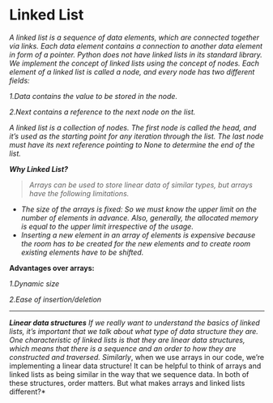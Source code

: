 # Linked List


*A linked list is a sequence of data elements, which are connected together via links. Each data element contains a connection to another data element in form of a pointer. Python does not have linked lists in its standard library. We implement the concept of linked lists using the concept of nodes.*
*Each element of a linked list is called a node, and every node has two different fields:*

*1.Data contains the value to be stored in the node.*

*2.Next contains a reference to the next node on the list.*

*A linked list is a collection of nodes. The first node is called the head, and it’s used as the starting point for any iteration through the list. The last node must have its next reference pointing to None to determine the end of the list.*

***Why Linked List?***
> *Arrays can be used to store linear data of similar types, but arrays have the following limitations.*

- *The size of the arrays is fixed: So we must know the upper limit on the number of elements in advance. Also, generally, the allocated memory is equal to the upper limit irrespective of the usage.*
- *Inserting a new element in an array of elements is expensive because the room has to be created for the new elements and to create room existing elements have to be shifted.*

**Advantages over arrays:**

*1.Dynamic size*

*2.Ease of insertion/deletion*

<hr>

***Linear data structures***
*If we really want to understand the basics of linked lists, it’s important that we talk about what type of data structure they are. One characteristic of linked lists is that they are linear data structures, which means that there is a sequence and an order to how they are constructed and traversed.*
*Similarly*, when we use arrays in our code, we’re implementing a linear data structure! It can be helpful to think of arrays and linked lists as being similar in the way that we sequence data. In both of these structures, order matters. But what makes arrays and linked lists different?*


